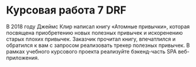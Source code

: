 # Курсовая работа 7 DRF

В 2018 году Джеймс Клир написал книгу «Атомные привычки», которая посвящена
приобретению новых полезных привычек и искоренению старых плохих привычек.
Заказчик прочитал книгу, впечатлился и обратился к вам с запросом реализовать
трекер полезных привычек.
В рамках учебного курсового проекта реализуйте бэкенд-часть SPA веб-приложения.
